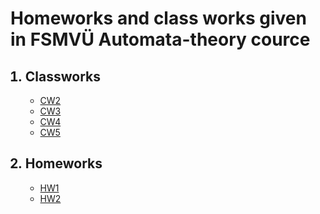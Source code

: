 
<h1>Homeworks and class works given in FSMVÜ Automata-theory cource</h1>
<ol>
<h2><li > Classworks</li></h2>
   <ul>
<li> <a href="https://maya-karahbala.github.io/Automata-theory/Classworks/Cw2.html">CW2</a></li>

 <li> <a href="https://maya-karahbala.github.io/Automata-theory/Classworks/Cw3.html">CW3</a></li>
 
 <li> <a href="https://maya-karahbala.github.io/Automata-theory/Classworks/Cw4.html">CW4</a></li>
 <li> <a href="https://maya-karahbala.github.io/Automata-theory/Classworks/Expression.html">CW5</a></li>
      
  </ul>     
  <h2><li > Homeworks </li></h2>
     <ul>
<li> <a href="https://maya-karahbala.github.io/Automata-theory/Homeworks/HW1.html">HW1</a></li>
   <li> <a href="https://maya-karahbala.github.io/Automata-theory/Homeworks/HW2/Expression.html">HW2</a></li>


      
  </ul>     



